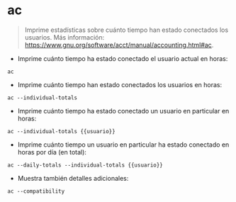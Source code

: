# ac

> Imprime estadísticas sobre cuánto tiempo han estado conectados los usuarios.
> Más información: <https://www.gnu.org/software/acct/manual/accounting.html#ac>.

- Imprime cuánto tiempo ha estado conectado el usuario actual en horas:

`ac`

- Imprime cuánto tiempo han estado conectados los usuarios en horas:

`ac --individual-totals`

- Imprime cuánto tiempo ha estado conectado un usuario en particular en horas:

`ac --individual-totals {{usuario}}`

- Imprime cuánto tiempo un usuario en particular ha estado conectado en horas por día (en total):

`ac --daily-totals --individual-totals {{usuario}}`

- Muestra también detalles adicionales:

`ac --compatibility`
